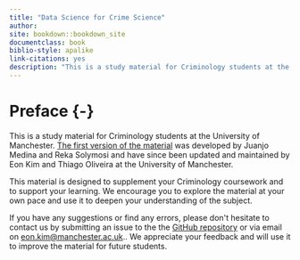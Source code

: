 ```yaml
--- 
title: "Data Science for Crime Science"
author:
site: bookdown::bookdown_site
documentclass: book
biblio-style: apalike
link-citations: yes
description: "This is a study material for Criminology students at the University of Manchester."
---
```


# Preface {-}

This is a study material for Criminology students at the University of Manchester. [The first version of the material](https://maczokni.github.io/modelling_book/) was developed by Juanjo Medina and Reka Solymosi and have since been updated and maintained by Eon Kim and Thiago Oliveira at the University of Manchester. 

This material is designed to supplement your Criminology coursework and to support your learning. We encourage you to explore the material at your own pace and use it to deepen your understanding of the subject.

If you have any suggestions or find any errors, please don't hesitate to contact us by submitting an issue to the the [GitHub repository](https://github.com/eonk/CrimeSciData) or via email on eon.kim@manchester.ac.uk.. We appreciate your feedback and will use it to improve the material for future students.
